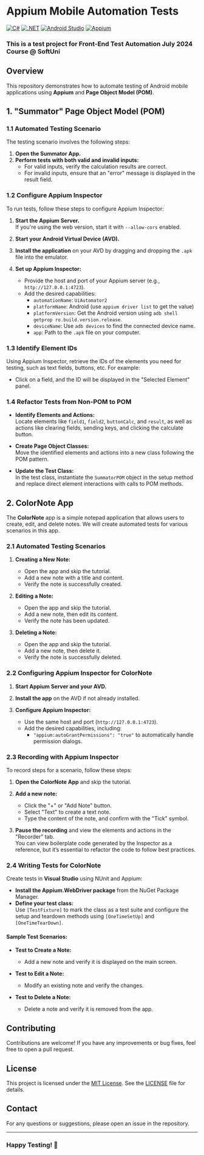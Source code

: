 # Appium Mobile Automation Tests

[![C#](https://img.shields.io/badge/Made%20with-C%23-239120.svg)](https://learn.microsoft.com/en-us/dotnet/csharp/)
[![.NET](https://img.shields.io/badge/.NET-5C2D91.svg)](https://dotnet.microsoft.com/)
[![Android Studio](https://img.shields.io/badge/Built%20with-Android%20Studio-3DDC84.svg)](https://developer.android.com/studio)
[![Appium](https://img.shields.io/badge/tested%20with-Appium-41BDF5.svg)](https://appium.io/)

### This is a test project for Front-End Test Automation July 2024 Course @ SoftUni

## Overview
This repository demonstrates how to automate testing of Android mobile applications using **Appium** and **Page Object Model (POM)**.

## 1. "Summator" Page Object Model (POM)
### 1.1 Automated Testing Scenario

The testing scenario involves the following steps:

1. **Open the Summator App.**
2. **Perform tests with both valid and invalid inputs:**
   - For valid inputs, verify the calculation results are correct.
   - For invalid inputs, ensure that an "error" message is displayed in the result field.

### 1.2 Configure Appium Inspector

To run tests, follow these steps to configure Appium Inspector:

1. **Start the Appium Server.**  
   If you're using the web version, start it with `--allow-cors` enabled.
   
2. **Start your Android Virtual Device (AVD).**
   
3. **Install the application** on your AVD by dragging and dropping the `.apk` file into the emulator.

4. **Set up Appium Inspector:**
   - Provide the host and port of your Appium server (e.g., `http://127.0.0.1:4723`).
   - Add the desired capabilities:
     - `automationName`: `UiAutomator2`
     - `platformName`: Android (use `appium driver list` to get the value)
     - `platformVersion`: Get the Android version using `adb shell getprop ro.build.version.release`.
     - `deviceName`: Use `adb devices` to find the connected device name.
     - `app`: Path to the `.apk` file on your computer.
### 1.3 Identify Element IDs

Using Appium Inspector, retrieve the IDs of the elements you need for testing, such as text fields, buttons, etc. For example:
- Click on a field, and the ID will be displayed in the "Selected Element" panel.

### 1.4 Refactor Tests from Non-POM to POM

- **Identify Elements and Actions:**  
  Locate elements like `field1`, `field2`, `buttonCalc`, and `result`, as well as actions like clearing fields, sending keys, and clicking the calculate button.

- **Create Page Object Classes:**  
  Move the identified elements and actions into a new class following the POM pattern.

- **Update the Test Class:**  
  In the test class, instantiate the `SummatorPOM` object in the setup method and replace direct element interactions with calls to POM methods.

## 2. ColorNote App

The **ColorNote** app is a simple notepad application that allows users to create, edit, and delete notes. We will create automated tests for various scenarios in this app.

### 2.1 Automated Testing Scenarios

1. **Creating a New Note:**
   - Open the app and skip the tutorial.
   - Add a new note with a title and content.
   - Verify the note is successfully created.

2. **Editing a Note:**
   - Open the app and skip the tutorial.
   - Add a new note, then edit its content.
   - Verify the note has been updated.

3. **Deleting a Note:**
   - Open the app and skip the tutorial.
   - Add a new note, then delete it.
   - Verify the note is successfully deleted.

### 2.2 Configuring Appium Inspector for ColorNote

1. **Start Appium Server and your AVD.**
   
2. **Install the app** on the AVD if not already installed.

3. **Configure Appium Inspector:**
   - Use the same host and port (`http://127.0.0.1:4723`).
   - Add the desired capabilities, including:
     - `"appium:autoGrantPermissions": "true"` to automatically handle permission dialogs.

### 2.3 Recording with Appium Inspector

To record steps for a scenario, follow these steps:

1. **Open the ColorNote App** and skip the tutorial.
   
2. **Add a new note:**
   - Click the "+" or "Add Note" button.
   - Select "Text" to create a text note.
   - Type the content of the note, and confirm with the "Tick" symbol.
   
3. **Pause the recording** and view the elements and actions in the "Recorder" tab.  
   You can view boilerplate code generated by the Inspector as a reference, but it’s essential to refactor the code to follow best practices.

### 2.4 Writing Tests for ColorNote

Create tests in **Visual Studio** using NUnit and Appium:

- **Install the Appium.WebDriver package** from the NuGet Package Manager.
- **Define your test class:**  
  Use `[TestFixture]` to mark the class as a test suite and configure the setup and teardown methods using `[OneTimeSetUp]` and `[OneTimeTearDown]`.

#### Sample Test Scenarios:

- **Test to Create a Note:**
  - Add a new note and verify it is displayed on the main screen.

- **Test to Edit a Note:**
  - Modify an existing note and verify the changes.

- **Test to Delete a Note:**
  - Delete a note and verify it is removed from the app.
    
## Contributing
Contributions are welcome! If you have any improvements or bug fixes, feel free to open a pull request.

## License
This project is licensed under the [MIT License](LICENSE). See the [LICENSE](LICENSE) file for details.

## Contact
For any questions or suggestions, please open an issue in the repository.

---
### Happy Testing! 🚀
